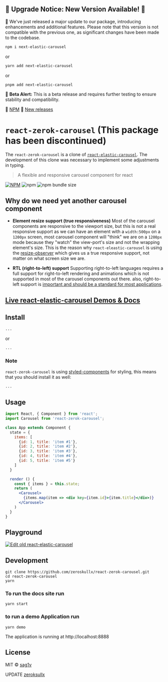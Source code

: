## 🚨 Upgrade Notice: New Version Available! 🚨

🚀 We've just released a major update to our package, introducing enhancements and additional features. Please note that this version is not compatible with the previous one, as significant changes have been made to the codebase.

```bash
npm i next-elastic-carousel
```
or
```bash
yarn add next-elastic-carousel
```
or
```bash
pnpm add next-elastic-carousel
```
🔶 **Beta Alert:** This is a beta release and requires further testing to ensure stability and compatibility.

🔗 [NPM](https://www.npmjs.com/package/next-elastic-carousel)
🔗 [New releases](https://github.com/zeroskullx/next-elastic-carousel/releases)


# `react-zerok-carousel` (This package has been discontinued)

The `react-zerok-carousel` is a clone of [`react-elastic-carousel`](https://sag1v.github.io/react-elastic-carousel/). The development of this clone was necessary to implement some adjustments in typing.


> A flexible and responsive carousel component for react

[![NPM](https://img.shields.io/npm/v/react-zerok-carousel.svg?style=flat-square)](https://www.npmjs.com/package/react-zerok-carousel) ![npm](https://img.shields.io/npm/dw/react-zerok-carousel?style=flat-square) ![npm bundle size](https://img.shields.io/bundlephobia/min/react-zerok-carousel?style=flat-square)

## Why do we need yet another carousel component

- **Element resize support (true responsiveness)**
  Most of the carousel components are responsive to the viewport size, but this is not a real responsive support as we can have an element with a `width:500px` on a `1200px` screen, most carousel component will "think" we are on a `1200px` mode because they "watch" the view-port's size and not the wrapping element's size.
  This is the reason why `react-eleastic-carousel` is using the [resize-observer](https://developers.google.com/web/updates/2016/10/resizeobserver) which gives us a true responsive support, not matter on what screen size we are.

- **RTL (right-to-left) support**
  Supporting right-to-left languages requires a full support for right-to-left rendering and animations which is not supported in most of the carousel components out there. also, right-to-left support is [important and should be a standard for most applications](https://www.youtube.com/watch?v=A_3BfONFRUc).

## [Live react-elastic-carousel Demos & Docs](https://sag1v.github.io/react-elastic-carousel/)

## Install

```bash
...
```

or

```bash
...
```

### Note

`react-zerok-carousel` is using [styled-components](https://github.com/styled-components/styled-components) for styling, this means that you should install it as well:

```bash
...
```

## Usage

```jsx
import React, { Component } from 'react';
import Carousel from 'react-zerok-carousel';

class App extends Component {
  state = {
    items: [
      {id: 1, title: 'item #1'},
      {id: 2, title: 'item #2'},
      {id: 3, title: 'item #3'},
      {id: 4, title: 'item #4'},
      {id: 5, title: 'item #5'}
    ]
  }

  render () {
    const { items } = this.state;
    return (
      <Carousel>
        {items.map(item => <div key={item.id}>{item.title}</div>)}
      </Carousel>
    )
  }
}
```

## Playground

[![Edit old react-elastic-carousel](https://codesandbox.io/static/img/play-codesandbox.svg)](https://codesandbox.io/s/21o46mkwnr)

## Development

```console
git clone https://github.com/zeroskullx/react-zerok-carousel.git
cd react-zerok-carousel
yarn
```

### To run the docs site run

```console
yarn start
```

### to run a demo Application run

```console
yarn demo
```

The application is running at http://localhost:8888

## License

MIT © [sag1v](https://github.com/sag1v)

UPDATE [zeroksullx](https://github.com/zeroskullx)
